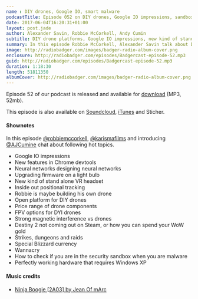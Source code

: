 ```yaml
---
name : DIY drones, Google IO, smart malware
podcastTitle: Episode 052 on DIY drones, Google IO impressions, sandbox aware malware and Destiny 2 announcement
date: 2017-06-04T16:20:31+01:00
layout: post.jade
author: Alexander Savin, Robbie McCorkell, Andy Cumin
subtitle: DIY drone platforms, Google IO impressions, new kind of stand alone VR headset, strong magnetic interference vs drones, Destiny 2 announcement, Wannacry and Windows XP. More details and links with shownotes can be found on our site http://www.radiobadger.com
summary: In this episode Robbie McCorkell, Alexander Savin talk about DIY drone platforms, Google IO impressions, new kind of stand alone VR headset, strong magnetic interference vs drones, Destiny 2 announcement, Wannacry and Windows XP. More details and links with shownotes can be found on our site http://www.radiobadger.com This episode is once again recorded in a cozy shed next to the Old Street roundabout in London.
image: http://radiobadger.com/images/badger-radio-album-cover.png
enclosure: http://radiobadger.com/episodes/Badgercast-episode-52.mp3
guid: http://radiobadger.com/episodes/Badgercast-episode-52.mp3
duration: 1:18:30
length: 51811350
albumCover: http://radiobadger.com/images/badger-radio-album-cover.png
---
```


Episode 52 of our podcast is released and available for [download](http://radiobadger.com/episodes/Badgercast-episode-52.mp3) (MP3, 52mb).

This episode is also available on [Soundcloud](https://soundcloud.com/radiobadger/radio-badger-episode-52-drones-google-io-wannacry), [iTunes](https://itunes.apple.com/gb/podcast/radio-badger-tech-podcast/id918884643?mt=2) and Sticher.

#### Shownotes

In this episode [@robbiemccorkell](https://twitter.com/robbiemccorkell), [@karismafilms](https://twitter.com/karismafilms) and introducing [@AJCumine](https://twitter.com/AJCumine) chat about following hot topics.

* Google IO impressions
* New features in Chrome devtools
* Neural networks designing neural networks
* Upgrading firmware on a light bulb
* New kind of stand alone VR headset
* Inside out positional tracking
* Robbie is maybe building his own drone
* Open platform for DIY drones
* Price range of drone components
* FPV options for DYI drones
* Strong magnetic interference vs drones
* Destiny 2 not coming out on Steam, or how you can spend your WoW gold
* Strikes, dungeons and raids
* Special Blizzard currency
* Wannacry
* How to check if you are in the security sandbox when you are malware
* Perfectly working hardware that requires Windows XP

#### Music credits

* [Ninja Boogie [2A03] by Jean Of mArc](https://soundcloud.com/jean-of-marc/ninja-boogie)
